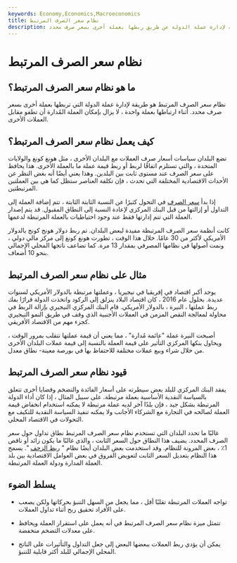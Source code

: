 ```yaml
---
keywords: Economy,Economics,Macroeconomics
title: نظام سعر الصرف المرتبط
description: يتم تعريف نظام سعر الصرف المرتبط بأنه طريقة لإدارة عملة الدولة عن طريق ربطها بعملة أخرى بسعر صرف محدد.
---
```


# نظام سعر الصرف المرتبط
## ما هو نظام سعر الصرف المرتبط؟

نظام سعر الصرف المرتبط هو طريقة لإدارة عملة الدولة التي تربطها بعملة أخرى بسعر صرف محدد. أثناء ارتباطها بعملة واحدة ، لا يزال بإمكان العملة المُدارة أن تطفو مقابل العملات الأخرى.

## كيف يعمل نظام سعر الصرف المرتبط؟

تضع البلدان سياسات أسعار صرف العملات مع البلدان الأخرى ، مثل هونغ كونغ والولايات المتحدة ، والتي تستلزم اتفاقًا لربط أو ربط قيمة عملة ما بالعملة الأخرى. هذا يحافظ على سعر الصرف عند مستوى ثابت بين البلدين. وهذا يعني أيضًا أنه بغض النظر عن الأحداث الاقتصادية المختلفة التي تحدث ، فإن تكلفة العناصر ستظل كما هي بين العملتين المرتبطتين.

إذا بدأ [سعر الصرف](/exchangerate) في التحول كثيرًا عن النسبة الثابتة الثابتة ، تتم إضافة العملة إلى التداول أو إزالتها من قبل البنك المركزي لإعادة النسبة إلى النطاق المقبول. قد يتم إصدار العملة التي تتم إدارتها فقط عند وجود احتياطيات بالعملة المرتبطة لدعمها.

كانت أنظمة سعر الصرف المرتبطة مفيدة لبعض البلدان. تم ربط دولار هونج كونج بالدولار الأمريكي لأكثر من 30 عامًا. خلال هذا الوقت ، تطورت هونغ كونغ إلى مركز مالي دولي ، ونمت أصولها في نظامها المصرفي بمقدار 13 مرة. كما تضاعف ناتجها المحلي الإجمالي بنحو 10 أضعاف.

## مثال على نظام سعر الصرف المرتبط

يوجد أكبر اقتصاد في إفريقيا في نيجيريا ، وعملتها مرتبطة بالدولار الأمريكي لسنوات عديدة. بحلول عام 2016 ، كان اقتصاد البلاد ينزلق إلى الركود واتخذت الدولة قرارًا بفك ربط عملتها ، النيرة ، بالدولار الأمريكي. قام البنك المركزي النيجيري بإزالة الربط في محاولة لمعالجة النقص المزمن في العملات الأجنبية الذي وقف في طريق النمو النيجيري كجزء مهم من الاقتصاد الأفريقي.

أصبحت النيرة عملة "عائمة مُدارة" ، مما يعني أن قيمة عملتها تتقلب بمرور الوقت ، ويحاول بنكها المركزي التأثير على قيمة العملة بالنسبة إلى قيمة عملات البلدان الأخرى من خلال شراء وبيع عملات مختلفة للاحتفاظ بها في بورصة معينة- نطاق معدل.

## قيود نظام سعر الصرف المرتبط

يفقد البنك المركزي للبلد بعض سيطرته على أسعار الفائدة والتضخم وقضايا أخرى تتعلق بالسياسة النقدية الأساسية بعملة مرتبطة. على سبيل المثال ، إذا كان أداء الدولة المرتبطة بشكل جيد ، فإن بلدًا آخر لديه عملة مرتبطة لا يمكنه استخدام انخفاض قيمة العملة لصالحه في التجارة مع الشركاء الأجانب ولا يمكنه تنفيذ السياسة النقدية للتكيف مع التحولات في الاقتصاد المحلي.

غالبًا ما تحدد البلدان التي تستخدم نظام سعر الصرف المرتبط نطاق تداول حول سعر الصرف المحدد. يضيف هذا النطاق حول السعر الثابت ، والذي غالبًا ما يكون زائد أو ناقص 1٪ ، بعض المرونة للنظام. وقد استخدمت بعض البلدان أيضًا نظام " [ربط الزحف](/crawlingpeg) ". يسمح هذا النظام بتعديل السعر الثابت لتعويض الفروق في بعض العوامل الاقتصادية بين بلد العملة المدارة ودولة العملة المرتبطة.

## يسلط الضوء

- تواجه العملات المرتبطة تقلبًا أقل ، مما يجعل من السهل التنبؤ بحركاتها ولكن يصعب على الأفراد تحقيق ربح أثناء تداول العملات.

- تتمثل ميزة نظام سعر الصرف المرتبط في أنه يعمل على استقرار العملة ويحافظ على معدلات التضخم منخفضة.

- يمكن أن يؤدي ربط العملات ببعضها البعض إلى جعل التداول والتأثيرات على الناتج المحلي الإجمالي للبلد أكثر قابلية للتنبؤ.

